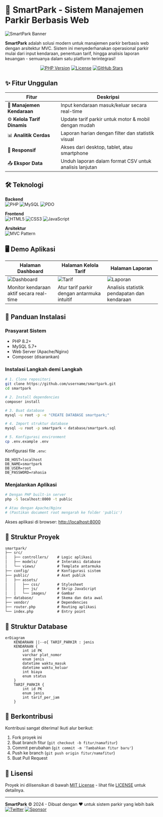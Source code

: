 # 🚀 SmartPark - Sistem Manajemen Parkir Berbasis Web

![SmartPark Banner](https://via.placeholder.com/1200x400/0f3460/ffffff?text=SmartPark+Sistem+Parkir+Modern)

**SmartPark** adalah solusi modern untuk manajemen parkir berbasis web dengan arsitektur MVC. Sistem ini menyederhanakan operasional parkir mulai dari input kendaraan, penentuan tarif, hingga analisis laporan keuangan - semuanya dalam satu platform terintegrasi!

<div align="center">
  
[![PHP Version](https://img.shields.io/badge/PHP-8.2%2B-8892BF.svg?style=flat-square)](https://php.net/)
[![License](https://img.shields.io/badge/license-MIT-blue.svg?style=flat-square)](LICENSE)
[![GitHub Stars](https://img.shields.io/github/stars/achul-cos/smartpark?style=social)](https://github.com/achul-cos/smartpark)

</div>

## ✨ Fitur Unggulan

| Fitur | Deskripsi |
|-------|------------|
| 🚗 **Manajemen Kendaraan** | Input kendaraan masuk/keluar secara real-time |
| ⚙️ **Kelola Tarif Dinamis** | Update tarif parkir untuk motor & mobil dengan mudah |
| 📊 **Analitik Cerdas** | Laporan harian dengan filter dan statistik visual |
| 📱 **Responsif** | Akses dari desktop, tablet, atau smartphone |
| 📤 **Ekspor Data** | Unduh laporan dalam format CSV untuk analisis lanjutan |

## 🛠 Teknologi

**Backend**  
![PHP](https://img.shields.io/badge/PHP-8.2%2B-777BB4?logo=php)
![MySQL](https://img.shields.io/badge/MySQL-8.0+-4479A1?logo=mysql)
![PDO](https://img.shields.io/badge/PDO-Database%20Access-1A1A2E)

**Frontend**  
![HTML5](https://img.shields.io/badge/HTML5-E34F26?logo=html5)
![CSS3](https://img.shields.io/badge/CSS3-1572B6?logo=css3)
![JavaScript](https://img.shields.io/badge/JavaScript-ES6-F7DF1E?logo=javascript)

**Arsitektur**  
![MVC Pattern](https://img.shields.io/badge/Arsitektur-MVC-4FC08D)

## 🖥️ Demo Aplikasi

| Halaman Dashboard | Halaman Kelola Tarif | Halaman Laporan |
|-------------------|----------------------|-----------------|
| ![Dashboard](https://via.placeholder.com/350x200/16213e/ffffff?text=Dashboard) | ![Tarif](https://via.placeholder.com/350x200/1a1a2e/ffffff?text=Kelola+Tarif) | ![Laporan](https://via.placeholder.com/350x200/0f3460/ffffff?text=Laporan) |
| Monitor kendaraan aktif secara real-time | Atur tarif parkir dengan antarmuka intuitif | Analisis statistik pendapatan dan kendaraan |

## 🚀 Panduan Instalasi

### Prasyarat Sistem
- PHP 8.2+
- MySQL 5.7+
- Web Server (Apache/Nginx)
- Composer (disarankan)

### Instalasi Langkah demi Langkah

```bash
# 1. Clone repositori
git clone https://github.com/username/smartpark.git
cd smartpark

# 2. Install dependencies
composer install

# 3. Buat database
mysql -u root -p -e "CREATE DATABASE smartpark;"

# 4. Import struktur database
mysql -u root -p smartpark < database/smartpark.sql

# 5. Konfigurasi environment
cp .env.example .env
```

Konfigurasi file `.env`:
```env
DB_HOST=localhost
DB_NAME=smartpark
DB_USER=root
DB_PASSWORD=rahasia
```

### Menjalankan Aplikasi
```bash
# Dengan PHP built-in server
php -S localhost:8000 -t public

# Atau dengan Apache/Nginx
# (Pastikan document root mengarah ke folder 'public')
```

Akses aplikasi di browser: [http://localhost:8000](http://localhost:8000)

## 🧩 Struktur Proyek

```markdown
smartpark/
├── src/
│   ├── controllers/    # Logic aplikasi
│   ├── models/         # Interaksi database
│   └── views/          # Template antarmuka
├── config/             # Konfigurasi sistem
├── public/             # Aset publik
│   ├── assets/
│   │   ├── css/        # Stylesheet
│   │   ├── js/         # Skrip JavaScript
│   │   └── images/     # Gambar
├── database/           # Skema dan data awal
├── vendor/             # Dependencies
├── router.php          # Routing aplikasi
└── index.php           # Entry point
```

## 🧪 Struktur Database

```mermaid
erDiagram
    KENDARAAN ||--o{ TARIF_PARKIR : jenis
    KENDARAAN {
        int id PK
        varchar plat_nomor
        enum jenis
        datetime waktu_masuk
        datetime waktu_keluar
        int biaya
        enum status
    }
    TARIF_PARKIR {
        int id PK
        enum jenis
        int tarif_per_jam
    }
```

## 🤝 Berkontribusi

Kontribusi sangat diterima! Ikuti alur berikut:

1. Fork proyek ini
2. Buat branch fitur (`git checkout -b fitur/namafitur`)
3. Commit perubahan (`git commit -m 'Tambahkan fitur baru'`)
4. Push ke branch (`git push origin fitur/namafitur`)
5. Buat Pull Request

## 📜 Lisensi

Proyek ini dilisensikan di bawah [MIT License](LICENSE) - lihat file [LICENSE](LICENSE) untuk detailnya.

---

**SmartPark** © 2024 - Dibuat dengan ❤️ untuk sistem parkir yang lebih baik  
[![Twitter](https://img.shields.io/badge/Twitter-1DA1F2?logo=twitter)](https://twitter.com/smartpark)
[![Sponsor](https://img.shields.io/badge/Sponsor-FF5E5B?logo=githubsponsors)](https://github.com/sponsors/username)
